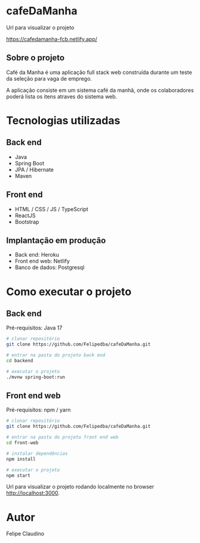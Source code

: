# cafeDaManha

Url para visualizar o projeto

https://cafedamanha-fcb.netlify.app/

## Sobre o projeto

Café da Manha é uma aplicação full stack web construída durante um teste da seleção para vaga de emprego.

A aplicação consiste em um sistema café da manhã, onde os colaboradores poderá lista os itens atraves do sistema web.

# Tecnologias utilizadas
## Back end
- Java
- Spring Boot
- JPA / Hibernate
- Maven
## Front end
- HTML / CSS / JS / TypeScript
- ReactJS
- Bootstrap 
## Implantação em produção
- Back end: Heroku
- Front end web: Netlify
- Banco de dados: Postgresql

# Como executar o projeto

## Back end
Pré-requisitos: Java 17

```bash
# clonar repositório
git clone https://github.com/Felipedba/cafeDaManha.git

# entrar na pasta do projeto back end
cd backend

# executar o projeto
./mvnw spring-boot:run
```

## Front end web
Pré-requisitos: npm / yarn

```bash
# clonar repositório
git clone https://github.com/Felipedba/cafeDaManha.git

# entrar na pasta do projeto front end web
cd front-web

# instalar dependências
npm install

# executar o projeto
npm start
```
Url para visualizar o projeto rodando localmente no browser
[http://localhost:3000](http://localhost:3000).

# Autor

Felipe Claudino
